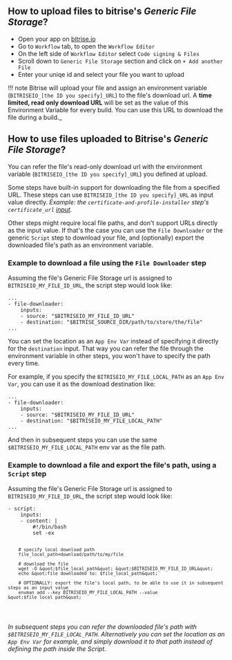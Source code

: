 <h2>How to upload files to bitrise's <em>Generic File Storage</em>?</h2>
<ul>
<li>Open your app on <a href="https://www.bitrise.io">bitrise.io</a></li>
<li>Go to <code>Workflow</code> tab, to open the <code>Workflow Editor</code></li>
<li>On the left side of <code>Workflow Editor</code> select <code>Code signing &amp; Files</code></li>
<li>Scroll down to <code>Generic File Storage</code> section and click on <code>+ Add another File</code></li>
<li>Enter your uniqe id and select your file you want to upload</li>
</ul>
<p>!!! note
Bitrise will upload your file and assign an environment variable (<code>BITRISEIO_[the ID you specify]_URL</code>)
to the file's download url. A <strong>time limited, read only download URL</strong> will
be set as the value of this Environment Variable
for every build. You can use this URL to download the file during a build._</p>
<h2>How to use files uploaded to Bitrise's <em>Generic File Storage</em>?</h2>
<p>You can refer the file's read-only download url with the environment variable (<code>BITRISEIO_[the ID you specify]_URL</code>) you defined at upload.</p>
<p>Some steps have built-in support for downloading the file from a specified URL.
These steps can use <code>BITRISEIO_[the ID you specify]_URL</code> as input value directly.
<em>Example: the <code>certificate-and-profile-installer</code> step's <code>certificate_url</code>
<a href="https://github.com/bitrise-io/steps-certificate-and-profile-installer/blob/master/step.yml#L24">input</a>.</em></p>
<p>Other steps might require local file paths, and don't support URLs directly as the input value.
If that's the case you can use the <code>File Downloader</code> or
the generic <code>Script</code> step to download your file, and (optionally) export the downloaded file's path as an environment variable.</p>
<h3>Example to download a file using the <code>File Downloader</code> step</h3>
<p>Assuming the file's Generic File Storage url is assigned to <code>BITRISEIO_MY_FILE_ID_URL</code>, the script step would look like:</p>
<pre><code>...
- file-downloader:
    inputs:
    - source: &quot;$BITRISEIO_MY_FILE_ID_URL&quot;
    - destination: &quot;$BITRISE_SOURCE_DIR/path/to/store/the/file&quot;
...
</code></pre>
<p>You can set the location as an <code>App Env Var</code> instead of specifying it
directly for the <code>destination</code> input. That way you can refer the file
through the environment variable in other steps, you won't have to
specify the path every time.</p>
<p>For example, if you specify the <code>BITRISEIO_MY_FILE_LOCAL_PATH</code> as an <code>App Env Var</code>,
you can use it as the download destination like:</p>
<pre><code>...
- file-downloader:
    inputs:
    - source: &quot;$BITRISEIO_MY_FILE_ID_URL&quot;
    - destination: &quot;$BITRISEIO_MY_FILE_LOCAL_PATH&quot;
...
</code></pre>
<p>And then in subsequent steps you can use the same <code>$BITRISEIO_MY_FILE_LOCAL_PATH</code> env var
as the file path.</p>
<h3>Example to download a file and export the file's path, using a <code>Script</code> step</h3>
<p>Assuming the file's Generic File Storage url is assigned to <code>BITRISEIO_MY_FILE_ID_URL</code>, the script step would look like:</p>
<pre><code>- script:
    inputs:
    - content: |
        #!/bin/bash
        set -ex

        # specify local download path
        file_local_path=download/path/to/my/file

        # download the file
        wget -O &quot;$file_local_path&quot; &quot;$BITRISEIO_MY_FILE_ID_URL&quot;
        echo &quot;file downloaded to: $file_local_path&quot;

        # OPTIONALLY: export the file's local path, to be able to use it in subsequent steps as an input value
        envman add --key BITRISEIO_MY_FILE_LOCAL_PATH --value &quot;$file_local_path&quot;
</code></pre>
<p><em>In subsequent steps you can refer the downloaded file's path with <code>$BITRISEIO_MY_FILE_LOCAL_PATH</code>.
Alternatively you can set the location as an <code>App Env Var</code> for example, and
simply download it to that path instead of defining the path
inside the Script.</em></p>
